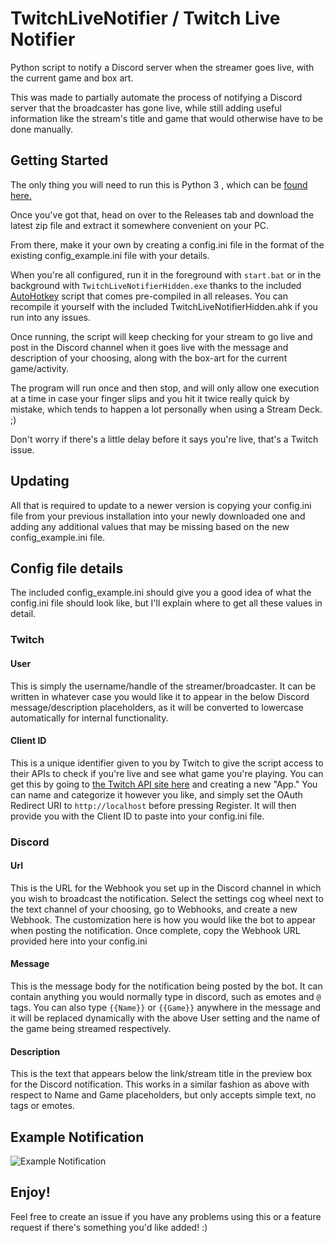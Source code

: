 # TwitchLiveNotifier / Twitch Live Notifier
Python script to notify a Discord server when the streamer goes live, with the current game and box art.  

This was made to partially automate the process of notifying a Discord server that the broadcaster has gone live, while still adding useful information like the stream's title and game that would otherwise have to be done manually.

## Getting Started
The only thing you will need to run this is Python 3 , which can be [found here.](https://www.python.org/downloads/)  

Once you've got that, head on over to the Releases tab and download the latest zip file and extract it somewhere convenient on your PC.  

From there, make it your own by creating a config.ini file in the format of the existing config_example.ini file with your details.  

When you're all configured, run it in the foreground with ```start.bat``` or in the background with ```TwitchLiveNotifierHidden.exe``` thanks to the included [AutoHotkey](https://autohotkey.com/) script that comes pre-compiled in all releases. You can recompile it yourself with the included TwitchLiveNotifierHidden.ahk if you run into any issues.  

Once running, the script will keep checking for your stream to go live and post in the Discord channel when it goes live with the message and description of your choosing, along with the box-art for the current game/activity. 

The program will run once and then stop, and will only allow one execution at a time in case your finger slips and you hit it twice really quick by mistake, which tends to happen a lot personally when using a Stream Deck. ;)

Don't worry if there's a little delay before it says you're live, that's a Twitch issue.  

## Updating
All that is required to update to a newer version is copying your config.ini file from your previous installation into your newly downloaded one and adding any additional values that may be missing based on the new config_example.ini file.

## Config file details
The included config_example.ini should give you a good idea of what the config.ini file should look like, but I'll explain where to get all these values in detail.  

### Twitch
#### User
This is simply the username/handle of the streamer/broadcaster. It can be written in whatever case you would like it to appear in the below Discord message/description placeholders, as it will be converted to lowercase automatically for internal functionality.
#### Client ID
This is a unique identifier given to you by Twitch to give the script access to their APIs to check if you're live and see what game you're playing. You can get this by going to [the Twitch API site here](https://dev.twitch.tv/dashboard/apps/create) and creating a new "App." You can name and categorize it however you like, and simply set the OAuth Redirect URI to ```http://localhost``` before pressing Register. It will then provide you with the Client ID to paste into your config.ini file.

### Discord
#### Url
This is the URL for the Webhook you set up in the Discord channel in which you wish to broadcast the notification. Select the settings cog wheel next to the text channel of your choosing, go to Webhooks, and create a new Webhook. The customization here is how you would like the bot to appear when posting the notification. Once complete, copy the Webhook URL provided here into your config.ini
#### Message
This is the message body for the notification being posted by the bot. It can contain anything you would normally type in discord, such as emotes and ```@``` tags. You can also type ```{{Name}}``` or ```{{Game}}``` anywhere in the message and it will be replaced dynamically with the above User setting and the name of the game being streamed respectively.
#### Description
This is the text that appears below the link/stream title in the preview box for the Discord notification. This works in a similar fashion as above with respect to Name and Game placeholders, but only accepts simple text, no tags or emotes.

## Example Notification
![Example Notification](https://i.imgur.com/vQc9Ccg.png)

## Enjoy!
Feel free to create an issue if you have any problems using this or a feature request if there's something you'd like added! :)
